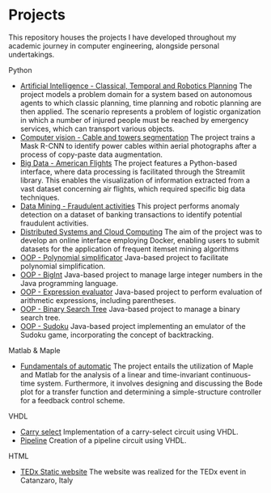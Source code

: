 # Projects
This repository houses the projects I have developed throughout my academic journey in computer engineering, alongside personal undertakings.

Python
- [Artificial Intelligence - Classical, Temporal and Robotics Planning](https://github.com/gaiabertolino/artificialIntelligenceProject/)
The project models a problem domain for a system based on autonomous agents to which classic planning, time planning and robotic planning are then applied. The scenario represents a problem of logistic organization in which a number of injured people must be reached by emergency services, which can transport various objects.
- [Computer vision - Cable and towers segmentation](https://github.com/gaiabertolino/computerVisionProject/tree/main)
The project trains a Mask R-CNN to identify power cables within aerial photographs after a process of copy-paste data augmentation.
- [Big Data - American Flights](https://github.com/gaiabertolino/bigData)
The project features a Python-based interface, where data processing is facilitated through the Streamlit library. This enables the visualization of information extracted from a vast dataset concerning air flights, which required specific big data techniques.
- [Data Mining - Fraudulent activities](https://github.com/gaiabertolino/dataMining)
This project performs anomaly detection on a dataset of banking transactions to identify potential fraudulent activities.
- [Distributed Systems and Cloud Computing](https://github.com/gaiabertolino/cloudComputingProject)
The aim of the project was to develop an online interface employing Docker, enabling users to submit datasets for the application of frequent itemset mining algorithms
- [OOP - Polynomial simplificator](https://github.com/gaiabertolino/calcolatorePolinomiProject)
Java-based project to facilitate polynomial simplification.
- [OOP - BigInt](https://github.com/gaiabertolino/bigIntProject)
Java-based project to manage large integer numbers in the Java programming language.
- [OOP - Expression evaluator](https://github.com/gaiabertolino/valutaEspressioneProject)
Java-based project to perform evaluation of arithmetic expressions, including parentheses.
- [OOP - Binary Search Tree](https://github.com/gaiabertolino/alberoBinarioDiRicercaProject)
Java-based project to manage a binary search tree.
- [OOP - Sudoku](https://github.com/gaiabertolino/sudokuProject)
Java-based project implementing an emulator of the Sudoku game, incorporating the concept of backtracking.

Matlab & Maple
- [Fundamentals of automatic](https://github.com/gaiabertolino/automationProject)
The project entails the utilization of Maple and Matlab for the analysis of a linear and time-invariant continuous-time system. Furthermore, it involves designing and discussing the Bode plot for a transfer function and determining a simple-structure controller for a feedback control scheme.

VHDL
- [Carry select](https://github.com/gaiabertolino/carrySelect.VHDLProject)
Implementation of a carry-select circuit using VHDL.
- [Pipeline](https://github.com/gaiabertolino/appunti/blob/e0571c682f588b6147e38bc18288747763bd2c2c/Relazione%20progetto%20pipeline.pdf)
Creation of a pipeline circuit using VHDL.

HTML
- [TEDx Static website](https://github.com/gaiabertolino/tedxcatanzaro)
The website was realized for the TEDx event in Catanzaro, Italy




